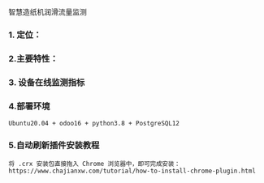 智慧造纸机润滑流量监测

### 1. 定位：
    

### 2.主要特性：
    
    
### 3. 设备在线监测指标

    
### 4.部署环境
    
    Ubuntu20.04 + odoo16 + python3.8 + PostgreSQL12

### 5.自动刷新插件安装教程
    将 .crx 安装包直接拖入 Chrome 浏览器中，即可完成安装：
    https://www.chajianxw.com/tutorial/how-to-install-chrome-plugin.html
